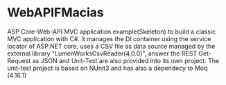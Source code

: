 # WebAPIFMacias
ASP Core-Web-API  MVC application example(Skeleton) to build a classic MVC application with C#. It manages the DI container using the service locator of ASP.NET core, uses a CSV file as data source managed by the external library "LumenWorksCsvReader(4.0.0)", answer the REST Get-Request as JSON and Unit-Test are also provided into its own project.  The unit-test project is based on NUnit3 and has also a dependecy to Moq (4.16.1)
